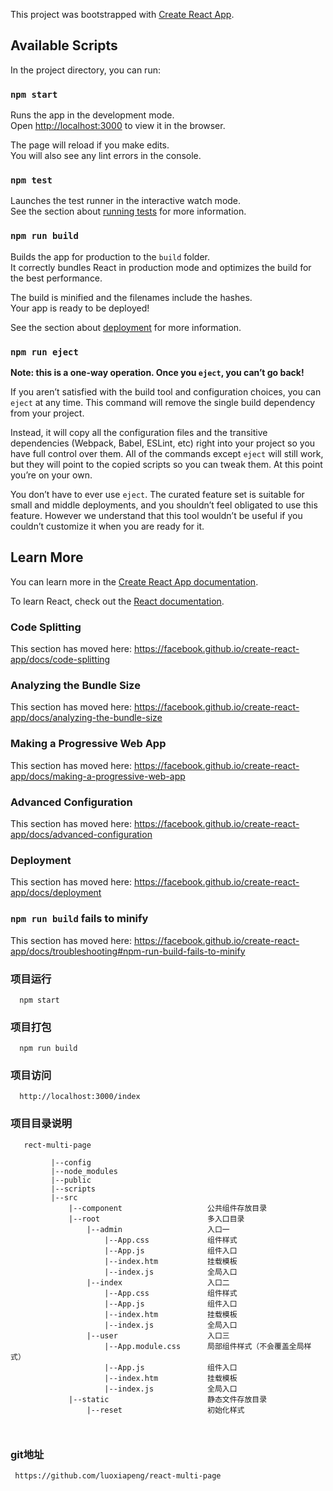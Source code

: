 This project was bootstrapped with [Create React App](https://github.com/facebook/create-react-app).

## Available Scripts

In the project directory, you can run:

### `npm start`

Runs the app in the development mode.<br>
Open [http://localhost:3000](http://localhost:3000) to view it in the browser.

The page will reload if you make edits.<br>
You will also see any lint errors in the console.

### `npm test`

Launches the test runner in the interactive watch mode.<br>
See the section about [running tests](https://facebook.github.io/create-react-app/docs/running-tests) for more information.

### `npm run build`

Builds the app for production to the `build` folder.<br>
It correctly bundles React in production mode and optimizes the build for the best performance.

The build is minified and the filenames include the hashes.<br>
Your app is ready to be deployed!

See the section about [deployment](https://facebook.github.io/create-react-app/docs/deployment) for more information.

### `npm run eject`

**Note: this is a one-way operation. Once you `eject`, you can’t go back!**

If you aren’t satisfied with the build tool and configuration choices, you can `eject` at any time. This command will remove the single build dependency from your project.

Instead, it will copy all the configuration files and the transitive dependencies (Webpack, Babel, ESLint, etc) right into your project so you have full control over them. All of the commands except `eject` will still work, but they will point to the copied scripts so you can tweak them. At this point you’re on your own.

You don’t have to ever use `eject`. The curated feature set is suitable for small and middle deployments, and you shouldn’t feel obligated to use this feature. However we understand that this tool wouldn’t be useful if you couldn’t customize it when you are ready for it.

## Learn More

You can learn more in the [Create React App documentation](https://facebook.github.io/create-react-app/docs/getting-started).

To learn React, check out the [React documentation](https://reactjs.org/).

### Code Splitting

This section has moved here: https://facebook.github.io/create-react-app/docs/code-splitting

### Analyzing the Bundle Size

This section has moved here: https://facebook.github.io/create-react-app/docs/analyzing-the-bundle-size

### Making a Progressive Web App

This section has moved here: https://facebook.github.io/create-react-app/docs/making-a-progressive-web-app

### Advanced Configuration

This section has moved here: https://facebook.github.io/create-react-app/docs/advanced-configuration

### Deployment

This section has moved here: https://facebook.github.io/create-react-app/docs/deployment

### `npm run build` fails to minify

This section has moved here: https://facebook.github.io/create-react-app/docs/troubleshooting#npm-run-build-fails-to-minify

### 项目运行
```
  npm start
```
### 项目打包
```
  npm run build
```
### 项目访问
```
  http://localhost:3000/index
```
### 项目目录说明
```
   rect-multi-page
         
         |--config
         |--node_modules
         |--public
         |--scripts             
         |--src
             |--component                   公共组件存放目录
             |--root                        多入口目录
                 |--admin                   入口一
                     |--App.css             组件样式
                     |--App.js              组件入口
                     |--index.htm           挂载模板
                     |--index.js            全局入口
                 |--index                   入口二
                     |--App.css             组件样式
                     |--App.js              组件入口
                     |--index.htm           挂载模板
                     |--index.js            全局入口
                 |--user                    入口三
                     |--App.module.css      局部组件样式（不会覆盖全局样式）
                     |--App.js              组件入口
                     |--index.htm           挂载模板
                     |--index.js            全局入口
             |--static                      静态文件存放目录
                 |--reset                   初始化样式        
         
         
```
### git地址
```
 https://github.com/luoxiapeng/react-multi-page
```

